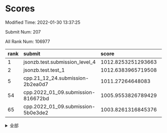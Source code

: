 # Scores

Modified Time: 2022-01-30 13:37:25

Submit Num: 207

All Rank Num: 106977

| rank |               submit               |       score        |       sigma        | pk_num |
| :--- | :--------------------------------- | :----------------- | :----------------- | :----- |
| 1    | jsonzb.test.submission_level_4     | 1012.8253251293663 | 0.812378473413297  | 2068   |
| 2    | jsonzb.test.test_1                 | 1012.6383965719508 | 0.7585681772170803 | 2067   |
| 5    | cpp.21_12_24.submission-2b2ea0d7   | 1011.27264648083   | 0.814021322911224  | 2070   |
| 54   | cpp.2022_01_09.submission-816672bd | 1005.9553826789429 | 0.7208074809340328 | 2066   |
| 65   | cpp.2022_01_09.submission-5b0e3de2 | 1003.8261316845376 | 0.7090164588075238 | 2068   |


<details>
<summary>全部</summary>

| rank |                 submit                 |       score        |       sigma        | pk_num |
| :--- | :------------------------------------- | :----------------- | :----------------- | :----- |
| 1    | jsonzb.test.submission_level_4         | 1012.8253251293663 | 0.812378473413297  | 2068   |
| 2    | jsonzb.test.test_1                     | 1012.6383965719508 | 0.7585681772170803 | 2067   |
| 3    | gobigger.level_3.submission_level_3_30 | 1011.617125575626  | 0.7746659941540378 | 2068   |
| 4    | gobigger.level_3.submission_level_3_16 | 1011.5059162404962 | 0.7600730273799827 | 2068   |
| 5    | cpp.21_12_24.submission-2b2ea0d7       | 1011.27264648083   | 0.814021322911224  | 2070   |
| 6    | gobigger.level_3.submission_level_3_7  | 1011.0594401898002 | 0.7650891521243937 | 2065   |
| 7    | gobigger.level_3.submission_level_3_35 | 1010.8852975520931 | 0.785790249397443  | 2069   |
| 8    | gobigger.level_3.submission_level_3_10 | 1010.8367546810009 | 0.7653970419833284 | 2067   |
| 9    | gobigger.level_3.submission_level_3_3  | 1010.7846380515866 | 0.775831184611049  | 2071   |
| 10   | gobigger.level_3.submission_level_3_17 | 1010.7541060931522 | 0.7714328400068825 | 2067   |
| 11   | gobigger.level_3.submission_level_3_0  | 1010.6697034189615 | 0.7560691358911293 | 2068   |
| 12   | gobigger.level_3.submission_level_3_5  | 1010.6660169667872 | 0.7606782844064686 | 2068   |
| 13   | gobigger.level_3.submission_level_3_29 | 1010.6448576844418 | 0.7751155302385703 | 2067   |
| 14   | gobigger.level_3.submission_level_3_24 | 1010.6434790755762 | 0.7644684302391771 | 2069   |
| 15   | gobigger.level_3.submission_level_3_22 | 1010.6404646471656 | 0.7636209717839089 | 2069   |
| 16   | gobigger.level_3.submission_level_3_20 | 1010.6076260107297 | 0.757203682747556  | 2070   |
| 17   | gobigger.level_3.submission_level_3_14 | 1010.5814736904344 | 0.7842180928142188 | 2068   |
| 18   | gobigger.level_3.submission_level_3_28 | 1010.5298594862776 | 0.7798100657289273 | 2068   |
| 19   | gobigger.level_3.submission_level_3_45 | 1010.515968338779  | 0.7562812940141238 | 2068   |
| 20   | gobigger.level_3.submission_level_3_27 | 1010.5021105379245 | 0.7463871950931051 | 2068   |
| 21   | gobigger.level_3.submission_level_3_39 | 1010.4812098891146 | 0.769627692710509  | 2068   |
| 22   | gobigger.level_3.submission_level_3_11 | 1010.449132568533  | 0.7612013514814183 | 2072   |
| 23   | gobigger.level_3.submission_level_3_25 | 1010.4149905438835 | 0.7660679875019898 | 2069   |
| 24   | gobigger.level_3.submission_level_3_46 | 1010.3493860424977 | 0.7720724937884802 | 2066   |
| 25   | gobigger.level_3.submission_level_3_6  | 1010.2502515519279 | 0.7592598811499798 | 2067   |
| 26   | gobigger.level_3.submission_level_3_34 | 1010.2498129674888 | 0.7595551207405723 | 2066   |
| 27   | gobigger.level_3.submission_level_3_21 | 1010.1257401854471 | 0.7600033712017609 | 2070   |
| 28   | gobigger.level_3.submission_level_3_4  | 1010.083859005448  | 0.7573564074008606 | 2070   |
| 29   | gobigger.level_3.submission_level_3_32 | 1010.0736390233561 | 0.7731626436447152 | 2067   |
| 30   | gobigger.level_3.submission_level_3_43 | 1010.0233254939295 | 0.7525325860874044 | 2065   |
| 31   | gobigger.level_3.submission_level_3_26 | 1009.9118538072753 | 0.7468373537359594 | 2068   |
| 32   | gobigger.level_3.submission_level_3_12 | 1009.8952828259668 | 0.7454610449419249 | 2068   |
| 33   | gobigger.level_3.submission_level_3_9  | 1009.8940093356669 | 0.7513813767492521 | 2065   |
| 34   | gobigger.level_3.submission_level_3_48 | 1009.8850086854073 | 0.7388349806066903 | 2068   |
| 35   | gobigger.level_3.submission_level_3_47 | 1009.8603929152437 | 0.7583023498880685 | 2066   |
| 36   | gobigger.level_3.submission_level_3_33 | 1009.8327240951735 | 0.7852411081738309 | 2067   |
| 37   | gobigger.level_3.submission_level_3_1  | 1009.762192976782  | 0.7551259107370308 | 2066   |
| 38   | gobigger.level_3.submission_level_3_31 | 1009.4992101480251 | 0.7607536958794232 | 2064   |
| 39   | gobigger.level_3.submission_level_3_49 | 1009.431238106642  | 0.7463710368335219 | 2070   |
| 40   | gobigger.level_3.submission_level_3_19 | 1009.3347882695244 | 0.7591011952455388 | 2067   |
| 41   | gobigger.level_3.submission_level_3_2  | 1009.3306774986902 | 0.7646755351600115 | 2066   |
| 42   | gobigger.level_3.submission_level_3_13 | 1009.2988127715166 | 0.7639328430918293 | 2066   |
| 43   | gobigger.level_3.submission_level_3_38 | 1009.1635432462076 | 0.7467129078648601 | 2069   |
| 44   | gobigger.level_3.submission_level_3_41 | 1009.1372899349082 | 0.7691597064819912 | 2064   |
| 45   | gobigger.level_3.submission_level_3_44 | 1009.0848188649531 | 0.7451338191165897 | 2064   |
| 46   | gobigger.level_3.submission_level_3_8  | 1009.0203947592443 | 0.760268468957494  | 2065   |
| 47   | gobigger.level_3.submission_level_3_42 | 1008.9973529612553 | 0.7267227178126835 | 2072   |
| 48   | gobigger.level_3.submission_level_3_18 | 1008.9792674262558 | 0.750312858584532  | 2063   |
| 49   | gobigger.level_3.submission_level_3_36 | 1008.8856135441725 | 0.7499798497545014 | 2067   |
| 50   | gobigger.level_3.submission_level_3_15 | 1008.7288255404936 | 0.7358000928031747 | 2066   |
| 51   | gobigger.level_3.submission_level_3_23 | 1008.6857240183974 | 0.7385521926942757 | 2067   |
| 52   | gobigger.level_3.submission_level_3_40 | 1008.4040206173847 | 0.7737628753033109 | 2063   |
| 53   | gobigger.level_3.submission_level_3_37 | 1007.451736425465  | 0.7513652753996591 | 2065   |
| 54   | cpp.2022_01_09.submission-816672bd     | 1005.9553826789429 | 0.7208074809340328 | 2066   |
| 55   | gobigger.level_1.submission_level_1_19 | 1005.2114190911717 | 0.7290014184918361 | 2071   |
| 56   | gobigger.level_1.submission_level_1_21 | 1004.6700715634912 | 0.7113777137441033 | 2067   |
| 57   | gobigger.level_1.submission_level_1_44 | 1004.5815763005141 | 0.723219700364084  | 2066   |
| 58   | gobigger.level_1.submission_level_1_27 | 1004.4214576938411 | 0.7182105421227508 | 2064   |
| 59   | gobigger.level_1.submission_level_1_33 | 1004.1607973007251 | 0.7222520760230756 | 2068   |
| 60   | gobigger.level_1.submission_level_1_20 | 1004.1202976428964 | 0.7088459624872258 | 2065   |
| 61   | gobigger.level_1.submission_level_1_29 | 1004.0779539982877 | 0.7105506229233342 | 2068   |
| 62   | gobigger.level_1.submission_level_1_9  | 1003.9860304500517 | 0.7138602900237675 | 2067   |
| 63   | gobigger.level_1.submission_level_1_38 | 1003.9826150975534 | 0.7217215427379701 | 2065   |
| 64   | gobigger.level_1.submission_level_1_34 | 1003.9575185822737 | 0.7167887931730715 | 2066   |
| 65   | cpp.2022_01_09.submission-5b0e3de2     | 1003.8261316845376 | 0.7090164588075238 | 2068   |
| 66   | gobigger.level_1.submission_level_1_24 | 1003.8075735544927 | 0.7124506996636857 | 2066   |
| 67   | gobigger.level_1.submission_level_1_36 | 1003.7329259137396 | 0.7168250464331204 | 2066   |
| 68   | gobigger.level_1.submission_level_1_1  | 1003.6399004408829 | 0.708550501271557  | 2067   |
| 69   | gobigger.level_1.submission_level_1_40 | 1003.6385235031828 | 0.7282194451892865 | 2064   |
| 70   | gobigger.level_1.submission_level_1_4  | 1003.6135580899743 | 0.7032260892409297 | 2069   |
| 71   | gobigger.level_1.submission_level_1_5  | 1003.5269344189766 | 0.7099671332776596 | 2069   |
| 72   | gobigger.level_1.submission_level_1_14 | 1003.5144332850263 | 0.7176129237588281 | 2066   |
| 73   | gobigger.level_1.submission_level_1_15 | 1003.5069756595706 | 0.7141823487738348 | 2064   |
| 74   | gobigger.level_1.submission_level_1_49 | 1003.3474797164711 | 0.7228354542429194 | 2061   |
| 75   | gobigger.level_1.submission_level_1_26 | 1003.3474758442716 | 0.7261866661203012 | 2069   |
| 76   | gobigger.level_1.submission_level_1_28 | 1003.3067347651738 | 0.7229952885135157 | 2066   |
| 77   | gobigger.level_1.submission_level_1_31 | 1003.2013543945494 | 0.720470631239236  | 2066   |
| 78   | gobigger.level_1.submission_level_1_30 | 1003.1789134575022 | 0.7154173365053159 | 2071   |
| 79   | gobigger.level_1.submission_level_1_48 | 1003.1441033392223 | 0.7059967867793073 | 2069   |
| 80   | gobigger.level_1.submission_level_1_17 | 1003.0528099650852 | 0.725108641650053  | 2070   |
| 81   | gobigger.level_1.submission_level_1_8  | 1002.9949190928563 | 0.7177344494406386 | 2064   |
| 82   | gobigger.level_1.submission_level_1_42 | 1002.8804091789106 | 0.7170724679669362 | 2068   |
| 83   | gobigger.level_1.submission_level_1_39 | 1002.8517450450337 | 0.7167783449763111 | 2065   |
| 84   | gobigger.level_1.submission_level_1_37 | 1002.8444881802568 | 0.7158071489114909 | 2072   |
| 85   | gobigger.level_1.submission_level_1_22 | 1002.8304867171571 | 0.7146076830865921 | 2070   |
| 86   | gobigger.level_1.submission_level_1_47 | 1002.7259563684496 | 0.704303771346762  | 2070   |
| 87   | gobigger.level_1.submission_level_1_6  | 1002.5894981174373 | 0.721676639071612  | 2067   |
| 88   | gobigger.level_1.submission_level_1_23 | 1002.583933006087  | 0.7270035674438    | 2069   |
| 89   | gobigger.level_1.submission_level_1_0  | 1002.5251980383438 | 0.7095250836426615 | 2071   |
| 90   | gobigger.level_1.submission_level_1_13 | 1002.4642649028139 | 0.719996499651061  | 2066   |
| 91   | gobigger.level_1.submission_level_1_11 | 1002.4305761952141 | 0.7169617972953145 | 2064   |
| 92   | gobigger.level_1.submission_level_1_25 | 1002.4011581697774 | 0.7178541675509604 | 2075   |
| 93   | gobigger.level_1.submission_level_1_43 | 1002.400670492436  | 0.7147934742331451 | 2062   |
| 94   | gobigger.level_1.submission_level_1_12 | 1002.2663003495583 | 0.7186111699728889 | 2065   |
| 95   | gobigger.level_1.submission_level_1_16 | 1002.2368100771923 | 0.7255769195174551 | 2064   |
| 96   | gobigger.level_1.submission_level_1_18 | 1002.0812880608407 | 0.7120504161128772 | 2066   |
| 97   | gobigger.level_1.submission_level_1_46 | 1002.0442146420654 | 0.70998009246635   | 2067   |
| 98   | gobigger.level_1.submission_level_1_10 | 1001.8985722101847 | 0.7225051006437939 | 2063   |
| 99   | gobigger.level_1.submission_level_1_2  | 1001.8694546098252 | 0.7048953845002427 | 2069   |
| 100  | gobigger.level_1.submission_level_1_32 | 1001.8210401356438 | 0.7067187647116192 | 2067   |
| 101  | gobigger.level_1.submission_level_1_35 | 1001.8199922817299 | 0.7054632335790587 | 2069   |
| 102  | gobigger.level_1.submission_level_1_7  | 1001.8129683203935 | 0.7179623121596458 | 2069   |
| 103  | gobigger.level_1.submission_level_1_45 | 1001.7184010511322 | 0.6998871742714281 | 2069   |
| 104  | gobigger.level_1.submission_level_1_3  | 1001.5683873912054 | 0.7084836841350292 | 2066   |
| 105  | gobigger.level_1.submission_level_1_41 | 1001.497679519897  | 0.7115889220203386 | 2069   |
| 106  | gobigger.random.submission_random_15   | 997.3561038551945  | 0.7056871058531743 | 2058   |
| 107  | gobigger.random.submission_random_48   | 997.2336641672601  | 0.7037882298204192 | 2067   |
| 108  | gobigger.random.submission_random_3    | 997.1484462675166  | 0.7112536651141416 | 2063   |
| 109  | gobigger.random.submission_random_24   | 996.9080707461164  | 0.7038336988188253 | 2066   |
| 110  | gobigger.random.submission_random_35   | 996.8041733293322  | 0.7020687670965793 | 2066   |
| 111  | gobigger.random.submission_random_46   | 996.7191789154504  | 0.701321507528594  | 2067   |
| 112  | gobigger.random.submission_random_17   | 996.6938120364817  | 0.7045577845715075 | 2068   |
| 113  | gobigger.random.submission_random_39   | 996.6289262346063  | 0.713400220140355  | 2065   |
| 114  | gobigger.random.submission_random_29   | 996.6188547821677  | 0.7028744556599529 | 2064   |
| 115  | gobigger.random.submission_random_10   | 996.5517879038357  | 0.7105572636791477 | 2065   |
| 116  | gobigger.random.submission_random_5    | 996.5248125622273  | 0.7032082963201659 | 2067   |
| 117  | gobigger.random.submission_random_23   | 996.4817974515579  | 0.7061321218536445 | 2074   |
| 118  | gobigger.random.submission_random_6    | 996.46643870275    | 0.7080939144800387 | 2061   |
| 119  | gobigger.random.submission_random_31   | 996.3844987868874  | 0.7038694874538117 | 2067   |
| 120  | gobigger.random.submission_random_26   | 996.3361086302292  | 0.7076495480358979 | 2066   |
| 121  | gobigger.random.submission_random_19   | 996.3332324335478  | 0.6945745788514631 | 2071   |
| 122  | gobigger.random.submission_random_30   | 996.2011180736154  | 0.7015204696578936 | 2070   |
| 123  | gobigger.random.submission_random_38   | 996.1728533919659  | 0.7061274346474196 | 2070   |
| 124  | gobigger.random.submission_random_9    | 996.1627961980713  | 0.723927996093467  | 2067   |
| 125  | gobigger.random.submission_random_12   | 996.1598872775767  | 0.7033237951955401 | 2065   |
| 126  | gobigger.random.submission_random_22   | 996.1520877299689  | 0.7137866381806929 | 2065   |
| 127  | gobigger.random.submission_random_13   | 996.0933304905219  | 0.7098431637351448 | 2068   |
| 128  | gobigger.random.submission_random_44   | 996.0743516138161  | 0.7263512556396811 | 2072   |
| 129  | gobigger.random.submission_random_45   | 996.0465723062007  | 0.698027170828406  | 2073   |
| 130  | gobigger.random.submission_random_4    | 996.0365562080483  | 0.7006901913160646 | 2063   |
| 131  | gobigger.random.submission_random_2    | 996.0067378241923  | 0.7189232719707629 | 2070   |
| 132  | gobigger.random.submission_random_37   | 995.991817552037   | 0.7147428571990847 | 2068   |
| 133  | gobigger.random.submission_random_21   | 995.9669953527457  | 0.7148032219756435 | 2069   |
| 134  | gobigger.random.submission_random_8    | 995.9117736941799  | 0.7032718470517186 | 2072   |
| 135  | gobigger.random.submission_random_11   | 995.8528778060679  | 0.7139641063716757 | 2067   |
| 136  | gobigger.random.submission_random_36   | 995.8288096512076  | 0.7201350885372099 | 2068   |
| 137  | gobigger.random.submission_random_47   | 995.7456707704301  | 0.7185882695642419 | 2063   |
| 138  | gobigger.random.submission_random_7    | 995.7409283234413  | 0.7166727920925633 | 2070   |
| 139  | gobigger.random.submission_random_40   | 995.7173699651919  | 0.7066535977604873 | 2064   |
| 140  | gobigger.random.submission_random_34   | 995.6780198684459  | 0.7166046942754499 | 2065   |
| 141  | gobigger.random.submission_random_16   | 995.6779761810101  | 0.7251192319903802 | 2065   |
| 142  | gobigger.random.submission_random_0    | 995.666012966267   | 0.7239860258299571 | 2059   |
| 143  | gobigger.random.submission_random_42   | 995.6271966683902  | 0.72328717774544   | 2067   |
| 144  | gobigger.random.submission_random_32   | 995.5945125608243  | 0.707538088081399  | 2068   |
| 145  | gobigger.random.submission_random_33   | 995.4455516046363  | 0.7174043155777526 | 2069   |
| 146  | gobigger.random.submission_random_28   | 995.4379915590722  | 0.7003969731164091 | 2070   |
| 147  | gobigger.random.submission_random_49   | 995.3319809331898  | 0.7142112336249187 | 2066   |
| 148  | gobigger.random.submission_random_18   | 995.2699383676612  | 0.7117312004004566 | 2069   |
| 149  | gobigger.random.submission_random_43   | 995.2439955126832  | 0.7137686277158858 | 2066   |
| 150  | gobigger.random.submission_random_27   | 995.2130656032938  | 0.7071615496541154 | 2069   |
| 151  | gobigger.random.submission_random_20   | 995.1044384663961  | 0.7220659096943469 | 2064   |
| 152  | gobigger.random.submission_random_14   | 995.0253770017999  | 0.7147022110990386 | 2069   |
| 153  | gobigger.random.submission_random_25   | 994.8772835377264  | 0.7047596652047218 | 2070   |
| 154  | gobigger.random.submission_random_41   | 994.3341375424274  | 0.7149428495014051 | 2073   |
| 155  | gobigger.random.submission_random_1    | 994.2090761252864  | 0.7157648869794109 | 2069   |
| 156  | gobigger.level_2.submission_level_2_41 | 993.9352971056924  | 0.7343985452198463 | 2068   |
| 157  | gobigger.level_2.submission_level_2_45 | 993.6594654289944  | 0.7329432449486062 | 2066   |
| 158  | gobigger.level_2.submission_level_2_36 | 993.543714365001   | 0.7380371295807795 | 2066   |
| 159  | gobigger.level_2.submission_level_2_49 | 993.4388301536014  | 0.733819592084956  | 2065   |
| 160  | gobigger.level_2.submission_level_2_13 | 993.2332609164293  | 0.720943320695575  | 2070   |
| 161  | gobigger.level_2.submission_level_2_21 | 993.1650187234592  | 0.7237139912161663 | 2064   |
| 162  | gobigger.level_2.submission_level_2_19 | 993.1530143210132  | 0.7479055777198842 | 2068   |
| 163  | gobigger.level_2.submission_level_2_15 | 993.097049216966   | 0.727325948737949  | 2067   |
| 164  | gobigger.level_2.submission_level_2_0  | 992.96911485475    | 0.7493808070803057 | 2071   |
| 165  | gobigger.level_2.submission_level_2_2  | 992.9514385552515  | 0.7318461760698842 | 2068   |
| 166  | gobigger.level_2.submission_level_2_18 | 992.9278249142494  | 0.7311651514373545 | 2068   |
| 167  | gobigger.level_2.submission_level_2_40 | 992.8808084550035  | 0.7346744624966791 | 2068   |
| 168  | gobigger.level_2.submission_level_2_34 | 992.8761878358298  | 0.7393826388833835 | 2068   |
| 169  | gobigger.level_2.submission_level_2_30 | 992.8083580644867  | 0.7326731861966478 | 2066   |
| 170  | gobigger.level_2.submission_level_2_38 | 992.7547054819179  | 0.7516313252593091 | 2071   |
| 171  | gobigger.level_2.submission_level_2_42 | 992.6700601123503  | 0.7471348328764658 | 2068   |
| 172  | gobigger.level_2.submission_level_2_33 | 992.650307132475   | 0.7306294062849368 | 2070   |
| 173  | gobigger.level_2.submission_level_2_7  | 992.620404273419   | 0.7469468411834128 | 2063   |
| 174  | gobigger.level_2.submission_level_2_46 | 992.4774960565894  | 0.7425798769952456 | 2066   |
| 175  | gobigger.level_2.submission_level_2_29 | 992.4507273732762  | 0.739158228871541  | 2068   |
| 176  | gobigger.level_2.submission_level_2_44 | 992.3329247552452  | 0.7446778211899343 | 2063   |
| 177  | gobigger.level_2.submission_level_2_26 | 992.2970559595761  | 0.7377274953552665 | 2063   |
| 178  | gobigger.level_2.submission_level_2_1  | 992.2823615802477  | 0.7504165503438146 | 2070   |
| 179  | gobigger.level_2.submission_level_2_4  | 992.2525735638005  | 0.756764294769485  | 2071   |
| 180  | gobigger.level_2.submission_level_2_9  | 992.2326355594362  | 0.7315851314193833 | 2064   |
| 181  | gobigger.level_2.submission_level_2_25 | 992.1521626220509  | 0.7381918050543099 | 2072   |
| 182  | gobigger.level_2.submission_level_2_37 | 992.1333780382068  | 0.75964721890505   | 2068   |
| 183  | gobigger.level_2.submission_level_2_12 | 992.0708130362801  | 0.7302605976600585 | 2064   |
| 184  | gobigger.level_2.submission_level_2_11 | 992.0226747993491  | 0.7376439081367293 | 2064   |
| 185  | gobigger.level_2.submission_level_2_48 | 991.9843610925755  | 0.7451832913323367 | 2072   |
| 186  | gobigger.level_2.submission_level_2_8  | 991.8948203600866  | 0.7423546880089845 | 2065   |
| 187  | gobigger.level_2.submission_level_2_39 | 991.8849827769054  | 0.7455073422336272 | 2068   |
| 188  | gobigger.level_2.submission_level_2_47 | 991.871233792709   | 0.7242423781593867 | 2066   |
| 189  | gobigger.level_2.submission_level_2_16 | 991.8488241165057  | 0.7464904353206806 | 2065   |
| 190  | gobigger.level_2.submission_level_2_17 | 991.822577872109   | 0.7422997623828428 | 2067   |
| 191  | gobigger.level_2.submission_level_2_35 | 991.8047113540118  | 0.7374684747925779 | 2068   |
| 192  | gobigger.level_2.submission_level_2_5  | 991.6890278166608  | 0.7445074350414209 | 2067   |
| 193  | gobigger.level_2.submission_level_2_3  | 991.571848244124   | 0.7677746830035345 | 2063   |
| 194  | gobigger.level_2.submission_level_2_31 | 991.2564726952221  | 0.769241016783299  | 2066   |
| 195  | gobigger.level_2.submission_level_2_28 | 991.1706836891794  | 0.7671678112429209 | 2068   |
| 196  | gobigger.level_2.submission_level_2_20 | 991.1236429524754  | 0.7358726858568305 | 2067   |
| 197  | gobigger.level_2.submission_level_2_32 | 991.1221118056409  | 0.7532741112823328 | 2068   |
| 198  | gobigger.level_2.submission_level_2_14 | 991.0149675046135  | 0.7685352759714046 | 2069   |
| 199  | gobigger.level_2.submission_level_2_27 | 991.0034807629304  | 0.7721921584261394 | 2070   |
| 200  | gobigger.level_2.submission_level_2_24 | 990.707928984211   | 0.771028545559453  | 2067   |
| 201  | gobigger.level_2.submission_level_2_22 | 990.7063525647749  | 0.75797674529528   | 2063   |
| 202  | gobigger.level_2.submission_level_2_6  | 990.6442887260041  | 0.7479056573594647 | 2065   |
| 203  | gobigger.level_2.submission_level_2_23 | 990.5080110798023  | 0.7532061076884712 | 2069   |
| 204  | gobigger.level_2.submission_level_2_10 | 990.169003666819   | 0.769794781422141  | 2073   |
| 205  | gobigger.level_2.submission_level_2_43 | 990.0815686837893  | 0.7634988837416581 | 2068   |
| 206  | gobigger.none.submission_none_0        | 978.2773887249435  | 1.3109356490425907 | 2068   |
| 207  | gobigger.none.submission_none_1        | 975.5964655457072  | 1.462797450945701  | 2065   |

</details>
